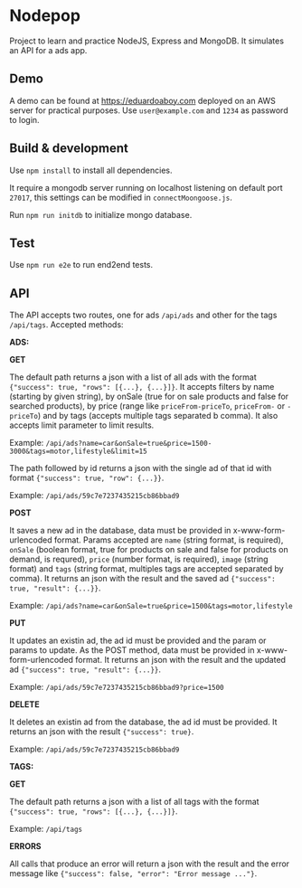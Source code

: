 # Nodepop

Project to learn and practice NodeJS, Express and MongoDB. It simulates an API for a ads app.

## Demo

A demo can be found at https://eduardoaboy.com deployed on an AWS server for practical purposes. Use `user@example.com` and `1234` as password to login.

## Build & development

Use `npm install` to install all dependencies.

It require a mongodb server running on localhost listening on default port `27017`, this settings can be modified in `connectMoongoose.js`.

Run `npm run initdb` to initialize mongo database.

## Test

Use `npm run e2e` to run end2end tests.

## API

The API accepts two routes, one for ads `/api/ads` and other for the tags `/api/tags`.
Accepted methods:

**ADS:**

**GET**

The default path returns a json with a list of all ads with the format `{"success": true, "rows": [{...}, {...}]}`. It accepts filters by name (starting by given string), by onSale (true for on sale products and false for searched products), by price (range like `priceFrom-priceTo`, `priceFrom-` or `-priceTo`) and by tags (accepts multiple tags separated b comma). It also accepts limit parameter to limit results.

Example: `/api/ads?name=car&onSale=true&price=1500-3000&tags=motor,lifestyle&limit=15`

The path followed by id returns a json with the single ad of that id with format `{"success": true, "row": {...}}`.

Example: `/api/ads/59c7e7237435215cb86bbad9`

**POST**

It saves a new ad in the database, data must be provided in x-www-form-urlencoded format. Params accepted are `name` (string format, is required), `onSale` (boolean format, true for products on sale and false for products on demand, is requred), `price` (number format, is required), `image` (string format) and `tags` (string format, multiples tags are accepted separated by comma). It returns an json with the result and the saved ad `{"success": true, "result": {...}}`.

Example: `/api/ads?name=car&onSale=true&price=1500&tags=motor,lifestyle`

**PUT**

It updates an existin ad, the ad id must be provided and the param or params to update. As the POST method, data must be provided in x-www-form-urlencoded format. It returns an json with the result and the updated ad `{"success": true, "result": {...}}`.

Example: `/api/ads/59c7e7237435215cb86bbad9?price=1500`

**DELETE**

It deletes an existin ad from the database, the ad id must be provided. It returns an json with the result `{"success": true}`.

Example: `/api/ads/59c7e7237435215cb86bbad9`


**TAGS:**

**GET**

The default path returns a json with a list of all tags with the format `{"success": true, "rows": [{...}, {...}]}`.

Example: `/api/tags`


**ERRORS**

All calls that produce an error will return a json with the result and the error message like `{"success": false, "error": "Error message ..."}`.
